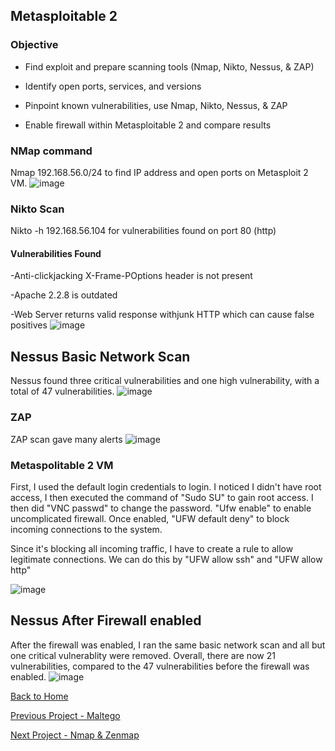 ## Metasploitable 2
### Objective
- Find exploit and prepare scanning tools (Nmap, Nikto, Nessus, & ZAP)

- Identify open ports, services, and versions

- Pinpoint known vulnerabilities, use Nmap, Nikto, Nessus, & ZAP

- Enable firewall within Metasploitable 2 and compare results

### NMap command
Nmap 192.168.56.0/24 to find IP address and open ports on Metasploit 2 VM.
![image](https://github.com/user-attachments/assets/73d8bcc6-24ba-4186-8aed-ec7b58923f5a)

### Nikto Scan
Nikto -h 192.168.56.104 for vulnerabilities found on port 80 (http)

#### Vulnerabilities Found
-Anti-clickjacking X-Frame-POptions header is not present

-Apache 2.2.8 is outdated

-Web Server returns valid response withjunk HTTP which can cause false positives
![image](https://github.com/user-attachments/assets/9301d841-4feb-414e-a88a-7a46407d5ab2)

## Nessus Basic Network Scan
Nessus found three critical vulnerabilities and one high vulnerability, with a total of 47 vulnerabilities. 
![image](https://github.com/user-attachments/assets/c8be1c23-3ddc-4c43-8932-037468d6a5b6)

### ZAP
ZAP scan gave many alerts
![image](https://github.com/user-attachments/assets/e5180682-b0ff-4f24-adc6-16f27647bbd2)

### Metaspolitable 2 VM 
First, I used the default login credentials to login. I noticed I didn't have root access, I then executed the command of "Sudo SU" to gain root access. I then did "VNC passwd" to change the password. "Ufw enable" to enable uncomplicated firewall. Once enabled, "UFW default deny" to block incoming connections to the system.

Since it's blocking all incoming traffic, I have to create a rule to allow legitimate connections. We can do this by "UFW allow ssh" and "UFW allow http"

![image](https://github.com/user-attachments/assets/9e87eba0-d115-48ff-ad36-96ae082f6f27)

## Nessus After Firewall enabled
After the firewall was enabled, I ran the same basic network scan and all but one critical vulnerablity were removed. Overall, there are now 21 vulnerabilities, compared to the 47 vulnerabilities before the firewall was enabled. 
![image](https://github.com/user-attachments/assets/45fba86c-2913-4e4b-9842-1012eb9cfc24)


[Back to Home](https://github.com/EricFarrell/Cybersecurity-Portfolio/blob/6a83e9281d036567be6e5ed086086a2c0a63f5f6/README.md)

[Previous Project - Maltego](https://github.com/EricFarrell/Cybersecurity-Portfolio/tree/6a83e9281d036567be6e5ed086086a2c0a63f5f6/Maltego)

[Next Project - Nmap & Zenmap](https://github.com/EricFarrell/Cybersecurity-Portfolio/tree/6a83e9281d036567be6e5ed086086a2c0a63f5f6/Nmap%20%26%20Zenmap)



